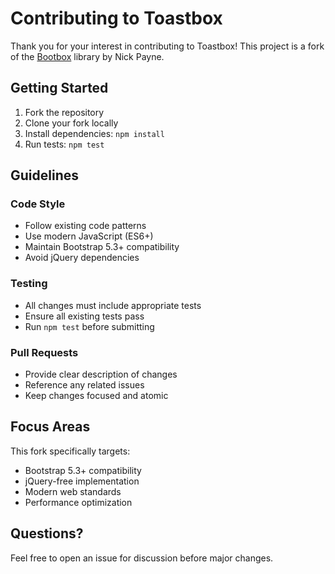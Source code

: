 # Contributing to Toastbox

Thank you for your interest in contributing to Toastbox! This project is a fork of the [Bootbox](https://github.com/bootboxjs/bootbox) library by Nick Payne.

## Getting Started

1. Fork the repository
2. Clone your fork locally
3. Install dependencies: `npm install`
4. Run tests: `npm test`

## Guidelines

### Code Style
- Follow existing code patterns
- Use modern JavaScript (ES6+)
- Maintain Bootstrap 5.3+ compatibility
- Avoid jQuery dependencies

### Testing
- All changes must include appropriate tests
- Ensure all existing tests pass
- Run `npm test` before submitting

### Pull Requests
- Provide clear description of changes
- Reference any related issues
- Keep changes focused and atomic

## Focus Areas

This fork specifically targets:
- Bootstrap 5.3+ compatibility
- jQuery-free implementation
- Modern web standards
- Performance optimization

## Questions?

Feel free to open an issue for discussion before major changes.